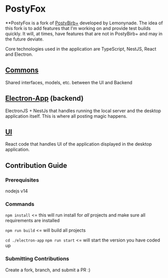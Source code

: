 # PostyFox

**PostyFox is a fork of [PostyBirb+](https://github.com/mvdicarlo/postybirb-plus) developed by Lemonynade. The idea of this fork is to add features that I'm working on and provide test builds quickly. It will, at times, have features that are not in PostyBirb+ and may in the future deviate.

Core technologies used in the application are TypeScript, NestJS, React and Electron.

## [Commons](/commons)
Shared interfaces, models, etc. between the UI and Backend

## [Electron-App](/electron-app) (backend)
ElectronJS + NestJs that handles running the local server and the desktop application itself.
This is where all posting magic happens.

## [UI](/ui)
React code that handles UI of the application displayed in the desktop application.

## Contribution Guide

### Prerequisites
nodejs v14

### Commands

```npm install``` <= this will run install for *all* projects and make sure all requirements are installed

```npm run build``` <= will build all projects

```cd ./electron-app```
```npm run start``` <= will start the version you have coded up

### Submitting Contributions

Create a fork, branch, and submit a PR :)